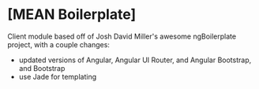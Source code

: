 # [MEAN Boilerplate]

Client module based off of Josh David Miller's awesome ngBoilerplate project, with a couple changes:
- updated versions of Angular, Angular UI Router, and Angular Bootstrap, and Bootstrap
- use Jade for templating
